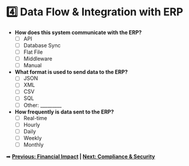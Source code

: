 # 4️⃣ Data Flow & Integration with ERP

- **How does this system communicate with the ERP?**  
  - ☐ API  
  - ☐ Database Sync  
  - ☐ Flat File  
  - ☐ Middleware  
  - ☐ Manual  
- **What format is used to send data to the ERP?**  
  - ☐ JSON  
  - ☐ XML  
  - ☐ CSV  
  - ☐ SQL  
  - ☐ Other: _________  
- **How frequently is data sent to the ERP?**  
  - ☐ Real-time  
  - ☐ Hourly  
  - ☐ Daily  
  - ☐ Weekly  
  - ☐ Monthly  

➡ **[Previous: Financial Impact](financial.md) | [Next: Compliance & Security](compliance.md)**
